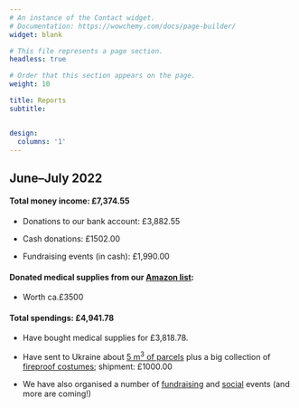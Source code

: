 ```yaml
---
# An instance of the Contact widget.
# Documentation: https://wowchemy.com/docs/page-builder/
widget: blank

# This file represents a page section.
headless: true

# Order that this section appears on the page.
weight: 10

title: Reports
subtitle:


design:
  columns: '1'
---
```


## June–July 2022

#### Total money income: £7,374.55

* Donations to our bank account: £3,882.55
    
* Cash donations: £1502.00
    
* Fundraising events (in cash): £1,990.00

#### Donated medical supplies from our <a href="https://www.amazon.co.uk/hz/wishlist/ls/3IKD8RINIZODU" target="_blank">Amazon list</a>: 

* Worth ca.£3500

#### Total spendings: £4,941.78
    
* Have bought medical supplies for £3,818.78.
    
* Have sent to Ukraine about <a href="/news/" target="_blank">5 m<sup>3</sup> of parcels</a> plus a big collection of <a href="/news/16-07-2022-double-shipment/" target="_blank">fireproof costumes</a>; shipment: £1000.00
    
* We have also organised a number of <a href="/news/" target="_blank">fundraising</a> and <a href="/events/" target="_blank">social</a> events (and more are coming!)


